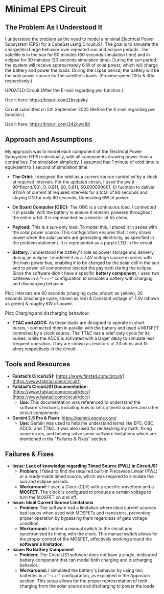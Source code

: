 # **Minimal EPS Circuit**

## **The Problem As I Understood It**

I understood the problem as the need to model a minimal Electrical Power Subsystem (EPS) for a CubeSat using CircuitJS1. The goal is to simulate the charge/discharge behavior over repeated sun and eclipse periods. The satellite is in the sun for 60 minutes (60 seconds simulation time) and in eclipse for 30 minutes (30 seconds simulation time). During the sun period, the system will receive approximately 6 W of solar power, which will charge the battery and power the loads. During the clipse period, the battery will be the sole power source for the satellite's loads. (Preview speed 100x & 30x respectively.)

UPDATED Circuit (After the E-mail regarding pwl function.)

Use it here: https://tinyurl.com/2bvepyky


Circuit submitted on 5th September 2025 (Before the E-mail regarding pwl function.)

Use it here: https://tinyurl.com/242qwz8d


## **Approach and Assumptions**

My approach was to model each component of the Electrical Power Subsystem (EPS) individually, with all components drawing power from a central bus. For simulation simplicity, I assumed that 1 minute of orbit time is equivalent to 1 second of simulation time.

* **The Orbit**: I designed the orbit as a current source controlled by a clock at required intervals. 
For the updated circuit, I used the pwl(t - 90*floor(t/90), 0, 0.811, 60, 0.811, 60.000000001, 0) fucntion to deliver 811mA of current at required intervels for a total of 90 seconds and staying ON for only 60 seconds, Generating 6W of power.


* **On Board Computer (OBC):** The OBC is a continuous load. I connected it in parallel with the battery to ensure it remains powered throughout the entire orbit. It is represented as a resistor of 55 ohms.

* **Payload:** This is a sun-only load. To model this, I placed it in series with the solar power source. This configuration ensures that it only draws power when the solar panels are generating electricity, as specified in the problem statement. It is represented as a purple LED in the circuit.

* **Battery:** I understand the battery's role as power storage and delivery during an eclipse. I modeled it as a 7.4V voltage source in series with the main power bus, enabling it to be charged by the solar cell in the sun and to power all components (except the payload) during the eclipse. Since the software didn't have a specific **battery component**, I used two batteries in a "-++-" configuration to simulate a battery with charging and discharging behavior.


Plot: Intervals are 60 seconds (charging cycle, shown as yellow), 30 seconds (discharge cycle, shown as red) & Constant voltage of 7.4V (shown as green) & roughly 6W of power.

Plot: Charging and discharging behaviour.


* **TT\&C and ADCS:** As these loads are designed to operate in short bursts, I connected them in parallel with the battery and used a MOSFET controlled by a clock source. The TT\&C has a brief duty cycle for its pulses, while the ADCS is activated with a larger delay to simulate less frequent operation. They are shown as resistors of 20 ohms and 15 ohms respectively in the circuit.


## **Tools and Resources**

* **Falstad’s CircuitJS1:** [https://www.falstad.com/circuit/](https://www.falstad.com/circuit/)  
* **Falstad’s CircuitJS1 Documentation:** [https://www.falstad.com/circuit/doc/](https://www.falstad.com/circuit/doc/)  
  * **Use:** This documentation was referenced to understand the software's features, including how to set up timed sources and other circuit components.  
* **Gemini 2.5 Pro & Flash:** https://gemini.google.com/  
  * **Use:** Gemini was used to help me understand terms like EPS, OBC, ADCS, and TT\&C. It was also used for rechecking my math, fixing some errors, and helping solve some software limitations which are mentioned in the "Failures & Fixes" section.

## **Failures & Fixes**

* **Issue: Lack of knowledge regarding Timed Source (PWL) in CircuitJS1**  
  * **Problem:** I failed to find the required built-in Piecewise Linear (PWL) or a ready-made timed source, which was required to simulate the sun and eclipse periods.  
  * **Workaround:** I used a Clock (CLK) with a specific waveform and a **MOSFET**. The clock is configured to produce a certain voltage to turn the MOSFET on and off.
* **Issue: Ideal Current Source Limitations**  
  * **Problem:** The software had a limitation where ideal current sources had issues when used with MOSFETs and transistors, preventing proper operation by bypassing them regardless of gate voltage condition.  
  * **Workaround:** I added a manual switch to the circuit and synchronized its timing with the clock. This manual switch allows for the proper control of the MOSFET, effectively working around the **software's limitation**.  
* **Issue: No Battery Component**  
  * **Problem:** The CircuitJS1 software does not have a single, dedicated battery component that can model both charging and discharging behavior.  
  * **Workaround:** I simulated the battery's behavior by using two batteries in a "-++-" configuration, as explained in the Approach section. This setup allows for the proper representation of both charging from the solar source and discharging to power the loads.
